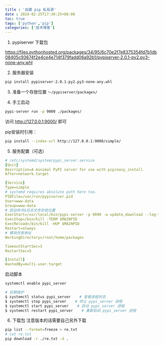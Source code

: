 ```yaml
---
title : '自建 pip 私有源'
date : 2024-02-25T17:30:25+08:00
toc: true
tags: ['python','pip']
categories: ['技术博客']
---
```


1. pypiserver 下载包

https://files.pythonhosted.org/packages/34/95/6c70e2f7e8375354fd7b1db08405c93674f2e4ce4e714f379fadd06a92b1/pypiserver-2.0.1-py2.py3-none-any.whl

2. 服务器安装
```bash
pip install pypiserver-2.0.1-py2.py3-none-any.whl 
```

3. 准备一个存放位置  `～/pypiserver/packages/`

4. 手工启动
```bash
pypi-server run -p 9000 ./packages/
```
访问  http://127.0.0.1:9000/ 即可

pip安装时引用：
```bash
pip install --index-url http://127.0.0.1:9000/simple/ 
```

5. 服务配置（可选）

```yml
# /etc/systemd/system/pypi_server.service
[Unit]
Description=A minimal PyPI server for use with pip/easy_install.
After=network.target

[Service]
Type=simple
# systemd requires absolute path here too.
PIDFile=/var/run/pypiserver.pid
User=www-data
Group=www-data
# 启动命令&日志文件存放位置
ExecStart=/usr/local/bin/pypi-server -p 9090 -a update,download --log-file /var/log/pypiserver.log /root/home/packges
ExecStop=/bin/kill -TERM $MAINPID
ExecReload=/bin/kill -HUP $MAINPID
Restart=always
# 模块存放地址
WorkingDirectory=/root/home/packages

TimeoutStartSec=3
RestartSec=5

[Install]
WantedBy=multi-user.target
```
启动脚本
```bash
systemctl enable pypi_server

# 后期维护
$ systemctl status pypi_server    # 查看进程状态
$ systemctl stop pypi_server    # 终止 pypi_server 进程
$ systemctl start pypi_server    # 启动 pypi_server 进程
$ systemctl restart pypi_server    # 重新启动 pypi_server 进程
```

6. 下载包 注意版本的话需要自己另外下载
```bash
pip list --format=freeze > re.txt
# cat re.txt 
pip download -r ./re.txt -d .
```


